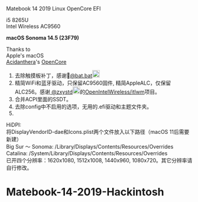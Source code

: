 Matebook 14 2019 Linux OpenCore EFI 

i5 8265U  
Intel Wireless AC9560   

**macOS Sonoma 14.5 (23F79)**    
        
Thanks to    
Apple's macOS    
<a href="https://github.com/acidanthera">Acidanthera</a>'s <a href="https://github.com/acidanthera/OpenCorePkg">OpenCore</a>    
    
1. 去除触摸板补丁，感谢🦇<a href="https://github.com/williambj1">@bat.bat</a><img src="https://user-images.githubusercontent.com/63772067/133380601-420c0250-675e-4b88-b62c-86f44d6c8b02.jpeg" height="20" width="20"></img>  
2. 精简WiFi和蓝牙驱动，只保留AC9560固件, 精简AppleALC，仅保留ALC256。感谢<a href="https://github.com/zxystd">
@zxystd</a><img src="https://user-images.githubusercontent.com/63772067/133381457-70b04cf0-2c89-47c2-a1ce-6ddbd315d1c8.png" height="20" width="20"></img>的<a href="https://github.com/OpenIntelWireless/itlwm">OpenIntelWireless/itlwm</a>项目。     
3. 合并ACPI里面的SSDT。  
4. 去除config中不启用的选项，无用的.efi驱动和主题文件夹。  
5.     
    
HiDPI:  
将DisplayVendorID-dae和Icons.plist两个文件放入以下路径（macOS 11后需要新建）  
Big Sur ～ Sonoma: /Library/Displays/Contents/Resources/Overrides  
Catalina: /System/Library/Displays/Contents/Resources/Overrides  
已开四个分辨率：1620x1080, 1512x1008, 1440x960, 1080x720。其它分辨率请自行修改。  
  



# Matebook-14-2019-Hackintosh
